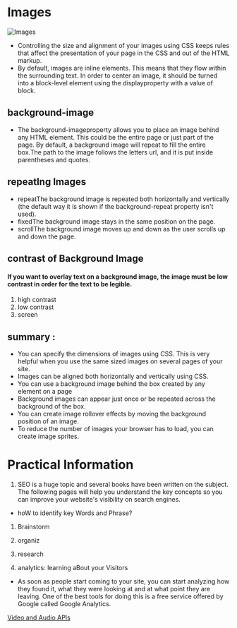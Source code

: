 # Images 
![Images](https://d2h0cx97tjks2p.cloudfront.net/blogs/wp-content/uploads/sites/2/2020/07/html-images-df.jpg)
- Controlling the size and alignment of your images using CSS keeps rules that affect the presentation of your page in the CSS and out of the HTML markup.
- By default, images are inline elements. This means that they flow within the surrounding text. In order to center an image, it should be turned into a block-level element using the displayproperty with a value of block. 
## background-image
- The background-imageproperty allows you to place an image behind any HTML element. This could be the entire page or just part of the page. By default, a background image will repeat to fill the entire box.The path to the image follows the letters url, and it is put inside parentheses and quotes.
## repeatIng Images
- repeatThe background image is repeated both horizontally and vertically (the default way it is shown if the background-repeat property isn't used).
- fixedThe background image stays in the same position on the page.
- scrollThe background image moves up and down as the user scrolls up and down the page.
## contrast of Background Image
#### If you want to overlay text on a background image, the image must be low contrast in order for the text to be legible.
1. high contrast
2. low contrast
3. screen

## summary :
- You can specify the dimensions of images using CSS. This is very helpful when you use the same sized images on several pages of your site.
- Images can be aligned both horizontally and vertically using CSS.
- You can use a background image behind the box created by any element on a page
- Background images can appear just once or be repeated across the background of the box.
- You can create image rollover effects by moving the background position of an image.
- To reduce the number of images your browser has to load, you can create image sprites.

# Practical Information
1. SEO is a huge topic and several books have been written on the subject. The following pages will help you understand the key concepts so you can improve your website's visibility on search engines.
 
- hoW to identify key Words and Phrase?
1. Brainstorm
2. organiz
3. research

2. analytics: learning aBout your Visitors
- As soon as people start coming to your site, you can start analyzing how they found it, what they were looking at and at what point they are leaving. One of the best tools for doing this is a free service offered by Google called Google Analytics.

[Video and Audio APIs](https://developer.mozilla.org/en-US/docs/Learn/JavaScript/Client-side_web_APIs/Video_and_audio_APIs)